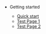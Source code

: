 - Getting started

  - [Quick start](README.md)
  - [Test Page 1](test-page-1.md)
  - [Test Page 2](test-page-2.md "The greatest guide in the world")
